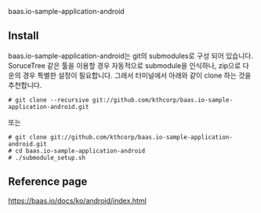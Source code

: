 baas.io-sample-application-android

## Install
baas.io-sample-application-android는 git의 submodules로 구성 되어 있습니다. SoruceTree 같은 툴을 이용할 경우 자동적으로 submodule을 인식하나, zip으로 다운의 경우 특별한 설정이 필요합니다. 그래서 터미널에서 아래와 같이 clone 하는 것을 추천합니다.

	# git clone --recursive git://github.com/kthcorp/baas.io-sample-application-android.git

또는

	# git clone git://github.com/kthcorp/baas.io-sample-application-android.git
	# cd baas.io-sample-application-android
	# ./submodule_setup.sh

## Reference page
https://baas.io/docs/ko/android/index.html